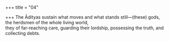 +++
title = "04"

+++
The Ādityas sustain what moves and what stands still—(these) gods, the  herdsmen of the whole living world,  
they of far-reaching care, guarding their lordship, possessing the truth,  and collecting debts.  